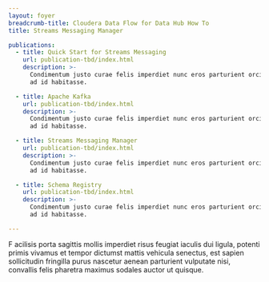 ```yaml
---
layout: foyer
breadcrumb-title: Cloudera Data Flow for Data Hub How To
title: Streams Messaging Manager

publications:
  - title: Quick Start for Streams Messaging
    url: publication-tbd/index.html
    description: >-
      Condimentum justo curae felis imperdiet nunc eros parturient orci,
      ad id habitasse.

  - title: Apache Kafka
    url: publication-tbd/index.html
    description: >-
      Condimentum justo curae felis imperdiet nunc eros parturient orci,
      ad id habitasse.

  - title: Streams Messaging Manager
    url: publication-tbd/index.html
    description: >-
      Condimentum justo curae felis imperdiet nunc eros parturient orci,
      ad id habitasse.

  - title: Schema Registry
    url: publication-tbd/index.html
    description: >-
      Condimentum justo curae felis imperdiet nunc eros parturient orci,
      ad id habitasse.

---
```

F
acilisis porta sagittis mollis imperdiet risus feugiat iaculis dui
ligula, potenti primis vivamus et tempor dictumst mattis vehicula
senectus, est sapien sollicitudin fringilla purus nascetur aenean
parturient vulputate nisi, convallis felis pharetra maximus sodales
auctor ut quisque.
